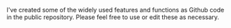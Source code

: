 I've created some of the widely used features and functions as Github code in the public repository.
Please feel free to use or edit these as necessary.
